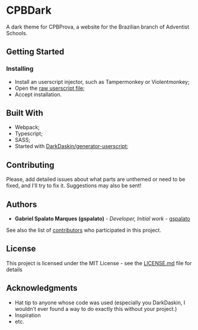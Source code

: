 # CPBDark

A dark theme for CPBProva, a website for the Brazilian branch of Adventist Schools.

## Getting Started

### Installing

- Install an userscript injector, such as Tampermonkey or Violentmonkey;
- Open the [raw userscript file](https://raw.githubusercontent.com/gspalato/cpbdark/master/dist/cpbdark.user.js);
- Accept installation.

## Built With

* Webpack;
* Typescript;
* SASS;
* Started with [DarkDaskin/generator-userscript](https://github.com/darkdaskin/generator-userscript);

## Contributing

Please, add detailed issues about what parts are unthemed or need to be fixed, and I'll try to fix it.
Suggestions may also be sent!

## Authors

* **Gabriel Spalato Marques (gspalato)** - *Developer, Initial work* - [gspalato](https://github.com/gspalato)

See also the list of [contributors](https://github.com/gspalato/cpbdark/blob/master/CONTRIBUTORS.md) who participated in this project.

## License

This project is licensed under the MIT License - see the [LICENSE.md](LICENSE.md) file for details

## Acknowledgments

* Hat tip to anyone whose code was used (especially you DarkDaskin, I wouldn't ever found a way to do exactly this without your project.)
* Inspiration
* etc.
